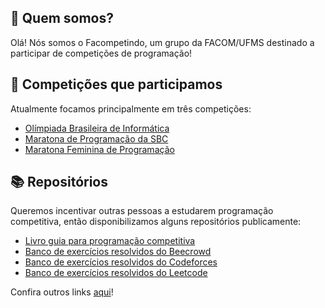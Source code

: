## 👥 Quem somos?

Olá! Nós somos o Facompetindo, um grupo da FACOM/UFMS destinado a participar de competições de programação!

## 🧠 Competições que participamos

Atualmente focamos principalmente em três competições:

- [Olímpiada Brasileira de Informática](https://olimpiada.ic.unicamp.br/)
- [Maratona de Programação da SBC](https://maratona.sbc.org.br/)
- [Maratona Feminina de Programação](https://www.instagram.com/mfp.sbc/)

## 📚 Repositórios

Queremos incentivar outras pessoas a estudarem programação competitiva, então disponibilizamos alguns repositórios publicamente:

- [Livro guia para programação competitiva](https://github.com/FACOMpetindo/programacao-competitiva)
- [Banco de exercícios resolvidos do Beecrowd](https://github.com/FACOMpetindo/beecrowd)
- [Banco de exercícios resolvidos do Codeforces](https://github.com/FACOMpetindo/codeforces)
- [Banco de exercícios resolvidos do Leetcode](https://github.com/FACOMpetindo/leetcode)

Confira outros links [aqui](https://linktr.ee/facompetindo)!
